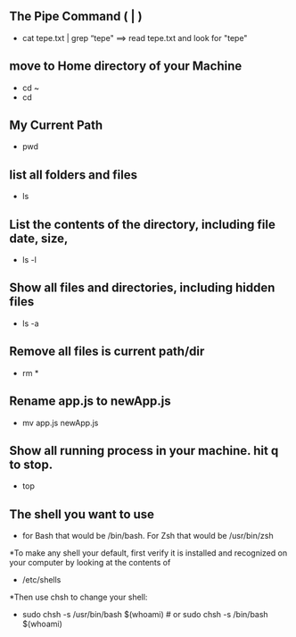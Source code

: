 ## The Pipe Command ( | )
- cat tepe.txt | grep “tepe"  ==> read tepe.txt and look for "tepe"

## move to Home directory of your Machine
- cd ~ 
- cd

## My Current Path
- pwd 

## list all folders and files
- ls 

## List the contents of the directory, including file date, size, 
- ls -l

## Show all files and directories, including hidden files 
- ls -a

## Remove all files is current path/dir
- rm *

## Rename app.js to newApp.js
- mv app.js newApp.js

## Show all running process in your machine. hit q to stop.
- top

## The shell you want to use
- for Bash that would be /bin/bash. For Zsh that would be /usr/bin/zsh

*To make any shell your default, first verify it is installed and recognized on your computer by looking at the contents of 
- /etc/shells

*Then use chsh to change your shell:

- sudo chsh -s /usr/bin/bash $(whoami) # or sudo chsh -s /bin/bash $(whoami)








